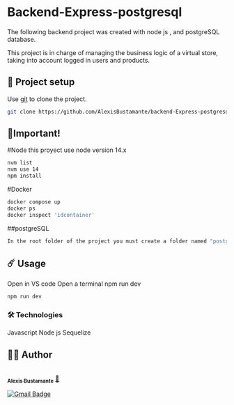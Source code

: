 # Backend-Express-postgresql
#### 
The following backend project was created with node js , and postgreSQL database.

This project is in charge of managing the business logic of a virtual store, taking into account logged in users and products.

## 🚀 Project setup
Use [git](https://git-scm.com/) to clone the project.

```bash
git clone https://github.com/AlexisBustamante/backend-Express-postgresql
```
## 🤚Important!

#Node
this proyect use node version 14.x
```bash
nvm list
nvm use 14
npm install
```
#Docker
```bash
docker compose up
docker ps
docker inspect 'idcontainer'
```

##postgreSQL
```bash
In the root folder of the project you must create a folder named "postgres_data" for use with docker
```

## ☄️ Usage
Open in VS code
Open a terminal
npm run dev
```bash
npm run dev
```
### 🛠️ Technologies
Javascript
Node js
Sequelize



## 👷‍♂️ Author
<a href="https://github.com/AlexisBustamante">
 <br />
 <sub><b>Alexis Bustamante</b></sub></a> <a href="https://github.com/AlexisBustamante" title="Github">🚀</a>

[![Gmail Badge](https://img.shields.io/badge/-Alexisbustamantecisternas@gmail.com-c14438?style=flat-square&logo=Gmail&logoColor=white&link=mailto:joabsonlg918@gmail.com)](mailto:Alexisbustamantecisternas@gmail.com)
